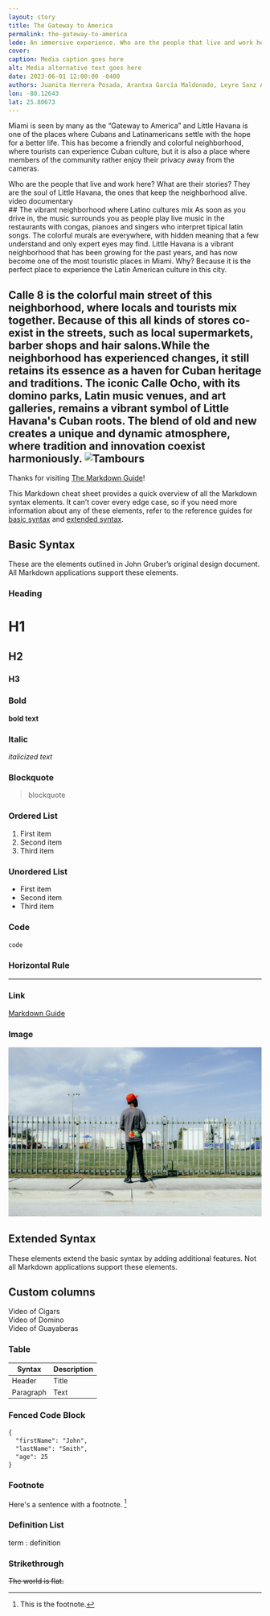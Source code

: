 ```yaml
---
layout: story
title: The Gateway to America
permalink: the-gateway-to-america
lede: An immersive experience. Who are the people that live and work here? What are their stories?  They are the soul of Little Havana, the ones that keep the neighborhood alive. 
cover: 
caption: Media caption goes here
alt: Media alternative text goes here
date: 2023-06-01 12:00:00 -0400
authors: Juanita Herrera Posada, Arantxa García Maldonado, Leyre Sanz Anadón, Veronica Pomenta and Clara Privé Chávarri
lon: -80.12643
lat: 25.80673
---
```

Miami is seen by many as the “Gateway to America” and Little Havana is one of the places where Cubans and Latinamericans settle with the hope for a better life. This has become a friendly and colorful neighborhood, where tourists can experience Cuban culture, but it is also a place where members of the community rather enjoy their privacy away from the cameras.  
<div class="row">
  <div class="col-8">
    Who are the people that live and work here? What are their stories?  They are the soul of Little Havana, the ones that keep the neighborhood alive. 
  </div>
  <div class="col-8">
   video documentary
  </div>
</div>
## The vibrant neighborhood where Latino cultures mix  
As soon as you drive in, the music surrounds you as people play live music in the restaurants with congas, pianoes and singers who interpret tipical latin songs. The colorful murals are everywhere, with hidden meaning that a few understand and only expert eyes may find. Little Havana is a vibrant neighborhood that has been growing for the past years, and has now become one of the most touristic places in Miami. Why? Because it is the perfect place to experience the Latin American culture in this city. 

Calle 8 is the colorful main street of this neighborhood, where locals and tourists mix together. Because of this all kinds of stores co-exist in the streets, such as local supermarkets, barber shops and hair salons.While the neighborhood has experienced changes, it still retains its essence as a haven for Cuban heritage and traditions. The iconic Calle Ocho, with its domino parks, Latin music venues, and art galleries, remains a vibrant symbol of Little Havana's Cuban roots. The blend of old and new creates a unique and dynamic atmosphere, where tradition and innovation coexist harmoniously. 
![Tambours](assets/image/3/1.Tambores.JPG)
---
Thanks for visiting [The Markdown Guide](https://www.markdownguide.org)!

This Markdown cheat sheet provides a quick overview of all the Markdown syntax elements. It can’t cover every edge case, so if you need more information about any of these elements, refer to the reference guides for [basic syntax](https://www.markdownguide.org/basic-syntax) and [extended syntax](https://www.markdownguide.org/extended-syntax).

## Basic Syntax

These are the elements outlined in John Gruber’s original design document. All Markdown applications support these elements.


### Heading

# H1

## H2

### H3

### Bold

**bold text**

### Italic

_italicized text_

### Blockquote

> blockquote

### Ordered List

1. First item
2. Second item
3. Third item

### Unordered List

- First item
- Second item
- Third item

### Code

`code`

### Horizontal Rule

---

### Link

[Markdown Guide](https://www.markdownguide.org)

### Image

![Alternative text goes here](assets/images/1/demo-1.jpg)

## Extended Syntax

These elements extend the basic syntax by adding additional features. Not all Markdown applications support these elements.

## Custom columns

<div class="row">
  <div class="col-4">
    Video of Cigars 
  </div>
  <div class="col-4">
    Video of Domino
  </div>
  <div class="col-4">
    Video of Guayaberas
  </div>
</div>

### Table

| Syntax    | Description |
| --------- | ----------- |
| Header    | Title       |
| Paragraph | Text        |

### Fenced Code Block

```
{
  "firstName": "John",
  "lastName": "Smith",
  "age": 25
}
```

### Footnote

Here's a sentence with a footnote. [^1]

[^1]: This is the footnote.

### Definition List

term
: definition

### Strikethrough

~~The world is flat.~~
